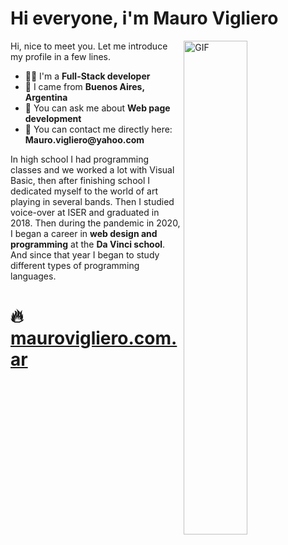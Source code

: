 # Hi everyone, i'm Mauro Vigliero 
<img align="right" alt="GIF" src="https://github.com/abhisheknaiidu/abhisheknaiidu/blob/master/code.gif?raw=true" width="45%" />
<p width="45%">
Hi, nice to meet you. Let me introduce my profile in a few lines.
  <ul>
    <li>👨‍🔧 I'm a <b>Full-Stack developer</b></li>
    <li>📍 I came from <b>Buenos Aires, Argentina</b></li>
    <li>💬 You can ask me about <b>Web page development</b></li>
    <li>📮 You can contact me directly here: <b>Mauro.vigliero@yahoo.com</b>
  </ul>
In high school I had programming classes and we worked a lot with Visual Basic, then after finishing school I dedicated myself to the world of art playing in several bands. Then I studied voice-over at ISER and graduated in 2018. Then during the pandemic in 2020, I began a career in <b>web design and programming</b> at the <b>Da Vinci school</b>. And since that year I began to study different types of programming languages.
</p>

<h1 align="left">🔥 <a href="https://www.maurovigliero.com.ar/">maurovigliero.com.ar</a></h1>
